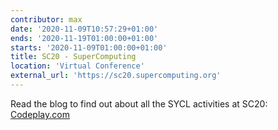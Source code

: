 ```yaml
---
contributor: max
date: '2020-11-09T10:57:29+01:00'
ends: '2020-11-19T01:00:00+01:00'
starts: '2020-11-09T01:00:00+01:00'
title: SC20 - SuperComputing
location: 'Virtual Conference'
external_url: 'https://sc20.supercomputing.org'
---
```


Read the blog to find out about all the SYCL activities at SC20: 
[Codeplay.com](https://www.codeplay.com/portal/news/2020/11/05/codeplay-supporting-sycl-at-supercomputing-2020.html)
